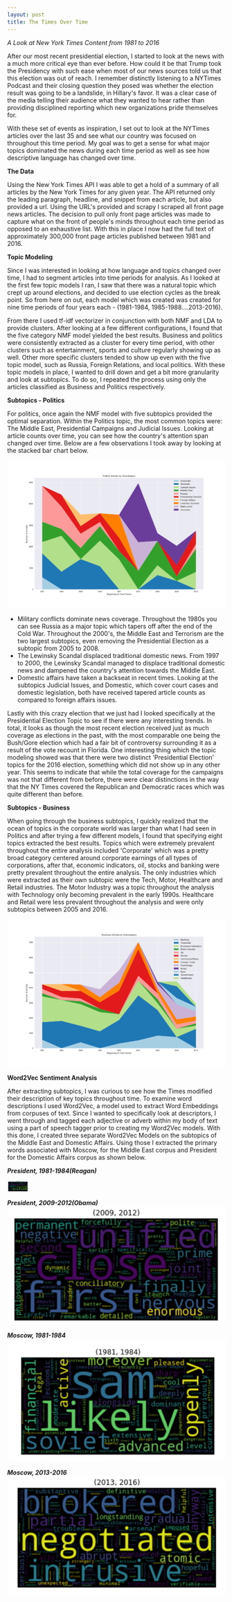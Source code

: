 ```yaml
---
layout: post    
title: The Times Over Time
---
```


*A Look at New York Times Content from 1981 to 2016* 

After our most recent presidential election, I started to look at the news with a much more critical eye than ever before. How could it be that Trump took the Presidency with such ease when most of our news sources told us that this election was out of reach. I remember distinctly listening to a NYTimes Podcast and their closing question they posed was whether the election result was going to be a landslide, in Hillary's favor.  It was a clear case of the media telling their audience what they wanted to hear rather than providing disciplined reporting which new organizations pride themselves for.  

With these set of events as inspiration, I set out to look at the NYTimes articles over the last 35 and see what our country was focused on throughout this time period. My goal was to get a sense for what major topics dominated the news during each time period as well as see how descriptive language has changed over time.

**The Data**

Using the New York Times API I was able to get a hold of a summary of all articles by the New York Times for any given year. The API returned only the leading paragraph, headline, and snippet from each article, but also provided a url.  Using the URL's provided and scrapy I scraped all front page news articles. The decision to pull only front page articles was made to capture what on the front of people's minds throughout each time period as opposed to an exhaustive list.  With this in place I now had the full text of approximately 300,000 front page articles published between 1981 and 2016.

**Topic Modeling**

Since I was interested in looking at how language and topics changed over time, I had to segment articles into time periods for analysis. As I looked at the first few topic models I ran, I saw that there was a natural topic which crept up around elections, and decided to use election cycles as the break point. So from here on out, each model which was created was created for nine time periods of four years each - (1981-1984, 1985-1988....2013-2016).

From there I used tf-idf vectorizer in conjunction with both NMF and LDA to provide clusters. After looking at a few different configurations, I found that the five category NMF model yielded the best results. Business and politics were consistently extracted as a cluster for every time period, with other clusters such as entertainment, sports and culture regularly showing up as well. Other more specific clusters tended to show up even with the five topic model, such as Russia, Foreign Relations, and local politics.  With these topic models in place, I wanted to drill down and get a bit more granularity and look at subtopics. To do so, I repeated the process using only the articles classified as Business and Politics respectively.

**Subtopics - Politics**

For politics, once again the NMF model with five subtopics provided the optimal separation. Within the Politics topic, the most common topics were: The Middle East, Presidential Campaigns and Judicial Issues. Looking at article counts over time, you can see how the country's attention span changed over time.  Below are a few observations I took away by looking at the stacked bar chart below.

![test](https://github.com/sravi2421/sravi2421.github.io/raw/master/images/Article_counts_over_time_politics.png)

- Military conflicts dominate news coverage. Throughout the 1980s you can see Russia as a major topic which tapers off after the end of the Cold War.  Throughout the 2000's, the Middle East and Terrorism are the two largest subtopics, even removing the Presidential Election as a subtopic from 2005 to 2008.
- The Lewinsky Scandal displaced traditional domestic news. From 1997 to 2000, the Lewinsky Scandal managed to displace traditional domestic news and dampened the country's attention towards the Middle East.
- Domestic affairs have taken a backseat in recent times.  Looking at the subtopics Judicial Issues, and Domestic, which cover court cases and domestic legislation, both have received tapered article counts as compared to foreign affairs issues.  

Lastly with this crazy election that we just had I looked specifically at the Presidential Election Topic to see if there were any interesting trends.  In total, it looks as though the most recent election received just as much coverage as elections in the past, with the most comparable one being the Bush/Gore election which had a fair bit of controversy surrounding it as a result of the vote recount in Florida. One interesting thing which the topic modeling showed was that there were two distinct 'Presidential Election' topics for the 2016 election, something which did not show up in any other year. This seems to indicate that while the total coverage for the campaigns was not that different from before, there were clear distinctions in the way that the NY Times covered the Republican and Democratic races which was quite different than before.

**Subtopics - Business**

When going through the business subtopics, I quickly realized that the ocean of topics in the corporate world was larger than what I had seen in Politics and after trying a few different models, I found that specifying eight topics extracted the best results. Topics which were extremely prevalent throughout the entire analysis included 'Corporate' which was a pretty broad category centered around corporate earnings of all types of corporations, after that, economic indicators, oil, stocks and banking were pretty prevalent throughout the entire analysis.  The only industries which were extracted as their own subtopic were the Tech, Motor, Healthcare and Retail industries.  The Motor Industry was a topic throughout the analysis with Technology only becoming prevalent in the early 1990s.  Healthcare and Retail were less prevalent throughout the analysis and were only subtopics between 2005 and 2016.

![test](https://github.com/sravi2421/sravi2421.github.io/raw/master/images/Article_counts_over_time_business.png)

**Word2Vec Sentiment Analysis**

After extracting subtopics, I was curious to see how the Times modified their description of key topics throughout time. To examine word descriptions I used Word2Vec, a model used to extract Word Embeddings from corpuses of text.  Since I wanted to specifically look at descriptors, I went through and tagged each adjective or adverb within my body of text using a part of speech tagger prior to creating my Word2Vec models.  With this done, I created three separate Word2Vec Models on the subtopics of the Middle East and Domestic Affairs.  Using those I extracted the primary words associated with Moscow, for the Middle East corpus and President for the Domestic Affairs corpus as shown below.

***President, 1981-1984(Reagan)***

<img src="https://github.com/sravi2421/sravi2421.github.io/raw/master/images/reagan_1981_1984.png" alt="Drawing" style="width: 50px;"/>

***President, 2009-2012(Obama)***
![test](https://github.com/sravi2421/sravi2421.github.io/raw/master/images/president_2009_2012.png)


***Moscow, 1981-1984***
![test](https://github.com/sravi2421/sravi2421.github.io/raw/master/images/moscow_1981_1984.png) <!-- .element height="50%" width="50%" -->

***Moscow, 2013-2016***
![test](https://github.com/sravi2421/sravi2421.github.io/raw/master/images/moscow_2013_2016.png)




